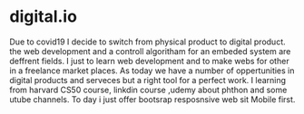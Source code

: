 # digital.io
Due to covid19 I decide to switch from physical product to digital product.
the web development and a controll algoritham for an embeded system are deffrent fields.
I just to learn web development and to make webs for other in a freelance market places.
As today we have a number of oppertunities in digital products and serveces but a right tool for a perfect work.
I learning from harvard CS50 course, linkdin course ,udemy about phthon and some utube channels.
To day i just offer bootsrap resposnsive web sit Mobile first.

